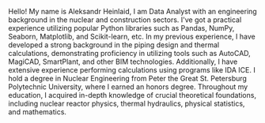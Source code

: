 Hello!
My name is Aleksandr Heinlaid, I am Data Analyst with an engineering background in the nuclear and construction sectors. I've got a practical experience utilizing popular Python libraries such as Pandas, NumPy, Seaborn, Matplotlib, and Scikit-learn, etc. In my previous experience, I have developed a strong background in the piping design and thermal calculations, demonstrating proficiency in utilizing tools such as AutoCAD, MagiCAD, SmartPlant, and other BIM technologies. Additionally, I have extensive experience performing calculations using programs like IDA ICE. I hold a degree in Nuclear Engineering from Peter the Great St. Petersburg Polytechnic University, where I earned an honors degree. Throughout my education, I acquired in-depth knowledge of crucial theoretical foundations, including nuclear reactor physics, thermal hydraulics, physical statistics, and mathematics.
